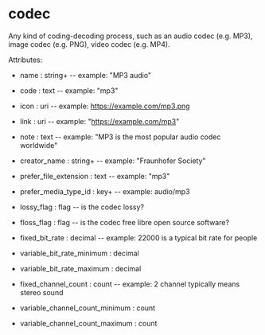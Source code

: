 # codec

Any kind of coding-decoding process, such as an audio codec (e.g. MP3), image codec (e.g. PNG), video codec (e.g. MP4).

Attributes:

* name : string+ -- example: "MP3 audio"

* code : text -- example: "mp3"

* icon : uri -- example: https://example.com/mp3.png

* link : uri -- example: "https://example.com/mp3"

* note : text -- example: "MP3 is the most popular audio codec worldwide"

* creator_name : string+ -- example: "Fraunhofer Society"

* prefer_file_extension : text -- example: "mp3"

* prefer_media_type_id : key+ -- example: audio/mp3

* lossy_flag : flag -- is the codec lossy?

* floss_flag : flag -- is the codec free libre open source software?

* fixed_bit_rate : decimal -- example: 22000 is a typical bit rate for people

* variable_bit_rate_minimum : decimal

* variable_bit_rate_maximum : decimal

* fixed_channel_count : count -- example: 2 channel typically means stereo sound

* variable_channel_count_minimum : count

* variable_channel_count_maximum : count
